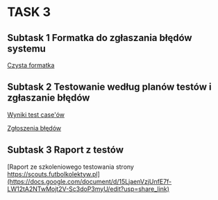 # TASK 3
## Subtask 1 Formatka do zgłaszania błędów systemu
[Czysta formatka](https://docs.google.com/spreadsheets/d/1CZDIjXl5SVzK6imueSj-QAlIj8oBON03LNimKOoDvtI/edit?usp=share_link)

## Subtask 2 Testowanie według planów testów i zgłaszanie błędów
[Wyniki test case'ów](https://docs.google.com/spreadsheets/d/14aYL3FQsmwF7c2DjtQ2teKMFjUfK0GsuCZxAqN0pFUY/edit?usp=share_link)

[Zgłoszenia błędów](https://docs.google.com/spreadsheets/d/10kqq53JE2PAxzmneSzdfub_UmeW7FUfTji-Dm282koo/edit?usp=share_link)

## Subtask 3 Raport z testów
[Raport ze szkoleniowego testowania strony https://scouts.futbolkolektyw.pl](https://docs.google.com/document/d/15LjaenVzjUnfE7f-LW12tA2NTwMojt2V-Sc3doP3myU/edit?usp=share_link)
